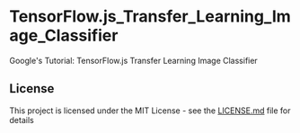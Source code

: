 # TensorFlow.js_Transfer_Learning_Image_Classifier

Google's Tutorial: TensorFlow.js Transfer Learning Image Classifier

## License

This project is licensed under the MIT License - see the [LICENSE.md](LICENSE.md) file for details